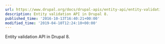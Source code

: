 ```yaml
---
url: https://www.drupal.org/docs/drupal-apis/entity-api/entity-validation-api
description: Entity validation API in Drupal 8.
published_time: '2016-10-13T16:40:21+00:00'
modified_time: '2019-04-10T12:24:10+00:00'
---
```

Entity validation API in Drupal 8.